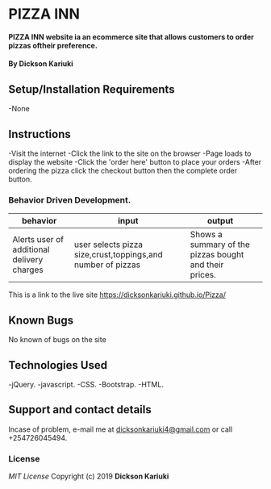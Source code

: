 # PIZZA INN

#### PIZZA INN website ia an ecommerce site that allows customers to order pizzas oftheir preference.

#### By **Dickson Kariuki**

## Setup/Installation Requirements

-None

## Instructions

-Visit the internet
-Click the link to the site on the browser
-Page loads to display the website
-Click the 'order here' button to place your orders
-After ordering the pizza click the checkout button then the complete order button.

### Behavior Driven Development.

| behavior                                   | input                                                       | output                                                 |     |
| ------------------------------------------ | ----------------------------------------------------------- | ------------------------------------------------------ | --- |
| Alerts user of additional delivery charges | user selects pizza size,crust,toppings,and number of pizzas | Shows a summary of the pizzas bought and their prices. |

This is a link to the live site https://dicksonkariuki.github.io/Pizza/

## Known Bugs

No known of bugs on the site

## Technologies Used

-jQuery.
-javascript.
-CSS.
-Bootstrap.
-HTML.

## Support and contact details

Incase of problem, e-mail me at dicksonkariuki4@gmail.com or call +254726045494.

### License

_MIT License_
Copyright (c) 2019 **Dickson Kariuki**
